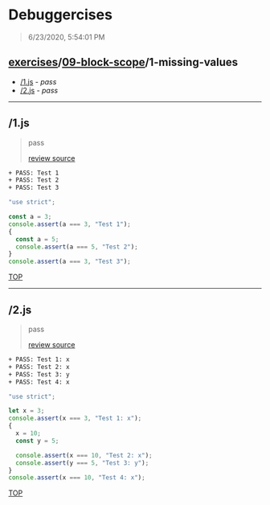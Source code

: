 # Debuggercises 

> 6/23/2020, 5:54:01 PM 

## [exercises](../../README.md)/[09-block-scope](../README.md)/1-missing-values 

- [/1.js](#1js) - _pass_ 
- [/2.js](#2js) - _pass_ 
---

## /1.js 

> pass 
>
> [review source](../../../exercises/09-block-scope/1-missing-values/1.js)

```txt
+ PASS: Test 1
+ PASS: Test 2
+ PASS: Test 3
```

```js
"use strict";

const a = 3;
console.assert(a === 3, "Test 1");
{
  const a = 5;
  console.assert(a === 5, "Test 2");
}
console.assert(a === 3, "Test 3");

```

[TOP](#debuggercises)

---

## /2.js 

> pass 
>
> [review source](../../../exercises/09-block-scope/1-missing-values/2.js)

```txt
+ PASS: Test 1: x
+ PASS: Test 2: x
+ PASS: Test 3: y
+ PASS: Test 4: x
```

```js
"use strict";

let x = 3;
console.assert(x === 3, "Test 1: x");
{
  x = 10;
  const y = 5;

  console.assert(x === 10, "Test 2: x");
  console.assert(y === 5, "Test 3: y");
}
console.assert(x === 10, "Test 4: x");

```

[TOP](#debuggercises)

